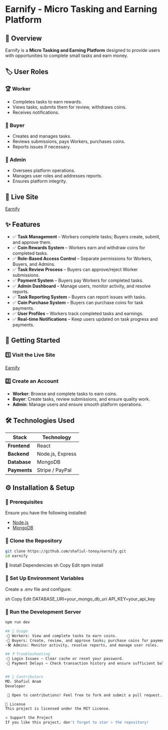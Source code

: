 # Earnify - Micro Tasking and Earning Platform
<!-- Replace with actual banner if available -->

## 🚀 Overview
Earnify is a **Micro Tasking and Earning Platform** designed to provide users with opportunities to complete small tasks and earn money.

## 🏷️ User Roles  
### 🏆 Worker  
- Completes tasks to earn rewards.  
- Views tasks, submits them for review, withdraws coins.  
- Receives notifications.  

### 💼 Buyer  
- Creates and manages tasks.  
- Reviews submissions, pays Workers, purchases coins.  
- Reports issues if necessary.  

### 🔧 Admin  
- Oversees platform operations.  
- Manages user roles and addresses reports.  
- Ensures platform integrity.  

## 🔗 Live Site  
[Earnify](https://shafiul-a12.web.app/)  

## ✨ Features  
- ✅ **Task Management** – Workers complete tasks; Buyers create, submit, and approve them.  
- ✅ **Coin Rewards System** – Workers earn and withdraw coins for completed tasks.  
- ✅ **Role-Based Access Control** – Separate permissions for Workers, Buyers, and Admins.  
- ✅ **Task Review Process** – Buyers can approve/reject Worker submissions.  
- ✅ **Payment System** – Buyers pay Workers for completed tasks.  
- ✅ **Admin Dashboard** – Manage users, monitor activity, and resolve reports.  
- ✅ **Task Reporting System** – Buyers can report issues with tasks.  
- ✅ **Coin Purchase System** – Buyers can purchase coins for task payments.  
- ✅ **User Profiles** – Workers track completed tasks and earnings.  
- ✅ **Real-time Notifications** – Keep users updated on task progress and payments.  

## 📌 Getting Started  
### 1️⃣ Visit the Live Site  
[Earnify](https://shafiul-a12.web.app/)  

### 2️⃣ Create an Account  
- **Worker**: Browse and complete tasks to earn coins.  
- **Buyer**: Create tasks, review submissions, and ensure quality work.  
- **Admin**: Manage users and ensure smooth platform operations.  

## 🛠 Technologies Used  

| Stack      | Technology      |
|------------|---------------|
| **Frontend** | React |
| **Backend**  | Node.js, Express |
| **Database** | MongoDB |
| **Payments** | Stripe / PayPal |

## ⚙️ Installation & Setup  

### 📌 Prerequisites  
Ensure you have the following installed:  
- [Node.js](https://nodejs.org/)  
- [MongoDB](https://www.mongodb.com/)  

### 🔹 Clone the Repository  
```sh
git clone https://github.com/shafiul-tonoy/earnify.git
cd earnify
```

🔹 Install Dependencies
sh
Copy
Edit
npm install

### 🔹 Set Up Environment Variables
Create a .env file and configure:

sh
Copy
Edit
DATABASE_URI=your_mongo_db_uri
API_KEY=your_api_key

### 🔹 Run the Development Server
```sh
npm run dev

## 📌 Usage
-👤 Workers: View and complete tasks to earn coins.
-💼 Buyers: Create, review, and approve tasks; purchase coins for payments.
-🛠 Admins: Monitor activity, resolve reports, and manage user roles.

## ❓ Troubleshooting
-🔹 Login Issues – Clear cache or reset your password.
-🔹 Payment Delays – Check transaction history and ensure sufficient balance.


## 👥 Contributors
MD. Shafiul Anam	
Developer

 🚀 Open to contributions! Feel free to fork and submit a pull request.

📜 License
This project is licensed under the MIT License.

⭐ Support the Project
If you like this project, don't forget to star ⭐ the repository!

